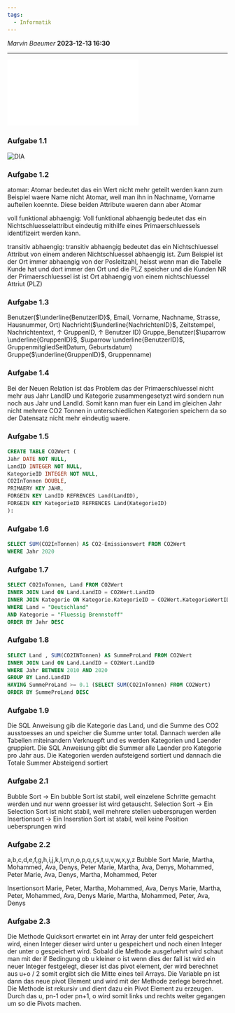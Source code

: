 ```yaml
---
tags:
  - Informatik
---
```

*Marvin Baeumer* **2023-12-13 16:30**

---
![PDF](PDF/Informatik/3%20Abiturpruefung%202021.pdf)
### Aufgabe 1.1
![DIA](Frage.png)
### Aufgabe 1.2
atomar: Atomar bedeutet das ein Wert nicht mehr geteilt werden kann zum Beispiel waere Name nicht Atomar, weil man ihn in Nachname, Vorname aufteilen koennte. Diese beiden Attribute waeren dann aber Atomar

voll funktional abhaengig: Voll funktional abhaengig bedeutet das ein Nichtschluesselattribut eindeutig mithilfe eines Primaerschluessels identifizeirt werden kann.

transitiv abhaengig: transitiv abhaengig bedeutet das ein Nichtschluessel Attribut von einem anderen Nichtschluessel abhaengig ist. Zum Beispiel ist der Ort immer abhaengig von der Posleitzahl, heisst wenn man die Tabelle Kunde hat und dort immer den Ort und die PLZ speicher und die Kunden NR der Primaerschluessel ist ist Ort abhaengig von einem nichtschluessel Attriut (PLZ)
### Aufgabe 1.3
Benutzer($\underline{BenutzerID}$, Email, Vorname, Nachname, Strasse, Hausnummer, Ort)
Nachricht($\underline{NachrichtenID}$, Zeitstempel, Nachrichtentext, $\uparrow$ GruppenID, $\uparrow$  Benutzer ID)
Gruppe_Benutzer($\uparrow \underline{GruppenID}$, $\uparrow \underline{BenutzerID}$, GruppenmitgliedSeitDatum, Geburtsdatum)
Gruppe($\underline{GruppenID}$, Gruppenname)
### Aufgabe 1.4
Bei der Neuen Relation ist das Problem das der Primaerschluessel nicht mehr aus Jahr LandID und Kategorie zusammengesetyzt wird sondern nun noch aus Jahr und LandId. Somit kann man fuer ein Land im gleichen Jahr nicht mehrere CO2 Tonnen in unterschiedlichen Kategorien speichern da so der Datensatz nicht mehr eindeutig waere.
### Aufgabe 1.5
```SQL
CREATE TABLE CO2Wert (
Jahr DATE NOT NULL,
LandID INTEGER NOT NULL,
KategorieID INTEGER NOT NULL,
CO2InTonnen DOUBLE,
PRIMAERY KEY JAHR, 
FORGEIN KEY LandID REFRENCES Land(LandID),
FORGEIN KEY KategorieID REFRENCES Land(KategorieID)
): 
```
### Aufgabe 1.6
```SQL
SELECT SUM(CO2InTonnen) AS CO2-Emissionswert FROM CO2Wert
WHERE Jahr 2020
```
### Aufgabe 1.7
```SQL
SELECT CO2InTonnen, Land FROM CO2Wert 
INNER JOIN Land ON Land.LandID = CO2Wert.LandID
INNER JOIN Kategorie ON Kategorie.KategorieID = CO2Wert.KategorieWertID
WHERE Land = "Deutschland"
AND Kategorie = "Fluessig Brennstoff"
ORDER BY Jahr DESC
```
### Aufgabe 1.8
```SQL
SELECT Land , SUM(CO2INTonnen) AS SummeProLand FROM CO2Wert 
INNER JOIN Land ON Land.LandID = CO2Wert.LandID
WHERE Jahr BETWEEN 2010 AND 2020
GROUP BY Land.LandID
HAVING SummeProLand >= 0.1 (SELECT SUM(CO2InTonnen) FROM CO2Wert)
ORDER BY SummeProLand DESC
```
### Aufgabe 1.9
Die SQL Anweisung gib die Kategorie das Land, und die Summe des CO2 ausstoesses an und speicher die Summe unter total. Dannach werden alle Tabellen miteinandern Verknuepft und es werden Kategorien und Laender gruppiert. Die SQL Anweisung gibt die Summer alle Laender pro Kategorie pro Jahr aus. Die Kategorien werden aufsteigend sortiert und dannach die Totale Summer Absteigend sortiert
### Aufgabe 2.1 
Bubble Sort $\rightarrow$ Ein bubble Sort ist stabil, weil einzelene Schritte gemacht werden und nur wenn groesser ist wird getauscht.
Selection Sort $\rightarrow$ Ein Selection Sort ist nicht stabil, weil mehrere stellen uebersprugen werden
Insertionsort $\rightarrow$ Ein Inserstion Sort ist stabil, weil keine Position uebersprungen wird
### Aufgabe 2.2
a,b,c,d,e,f,g,h,i,j,k,l,m,n,o,p,q,r,s,t,u,v,w,x,y,z
Bubble Sort
Marie, Martha, Mohammed, Ava, Denys, Peter
Marie, Martha, Ava, Denys, Mohammed, Peter
Marie, Ava, Denys, Martha, Mohammed, Peter 

Insertionsort
Marie, Peter, Martha, Mohammed, Ava, Denys
Marie, Martha, Peter, Mohammed, Ava, Denys
Marie, Martha, Mohammed, Peter, Ava, Denys
### Aufgabe 2.3
Die Methode Quicksort erwartet ein int Array der unter feld gespeichert wird, einen Integer dieser wird unter u gespeichert und noch einen Integer der unter o gespeichert wird. Sobald die Methode ausgefuehrt wird schaut man mit der if Bedingung ob u kleiner o ist wenn dies der fall ist wird ein neuer Integer festgelegt, dieser ist das pivot element, der wird berechnet aus u+o / 2 somit ergibt sich die Mitte eines teil Arrays. Die Variable pn ist dann das neue pivot Element und wird mit der Methode zerlege berechnet. Die Methode ist rekursiv und dient dazu ein Pivot Element zu erzeugen. Durch das u, pn-1 oder pn+1, o wird somit links und rechts weiter gegangen um so die Pivots machen. 





